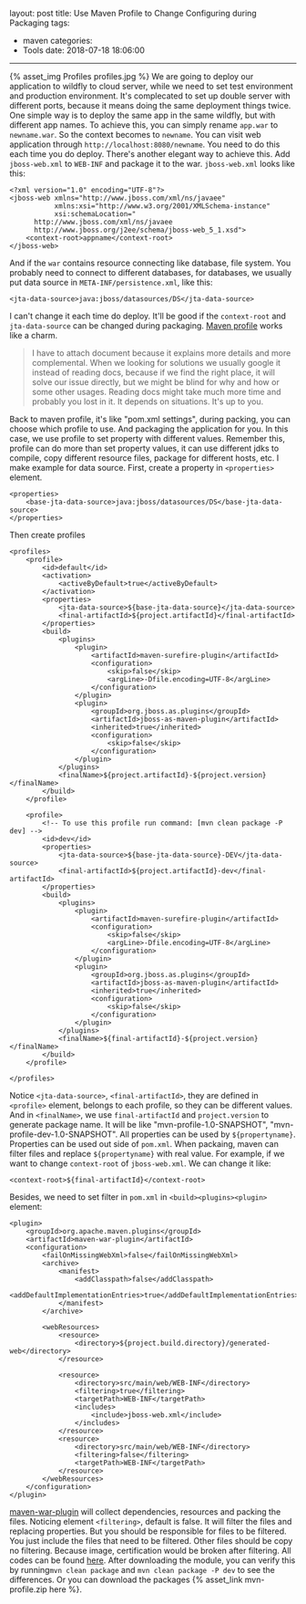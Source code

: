 layout: post
title: Use Maven Profile to Change Configuring during Packaging
tags:
  - maven
categories:
  - Tools
date: 2018-07-18 18:06:00
---
{% asset_img Profiles profiles.jpg %}
We are going to deploy our application to wildfly to cloud server, while we need to set test environment and production environment. It's complecated to set up double server with different ports, because it means doing the same deployment things twice. One simple way is to deploy the same app in the same wildfly, but with different app names. To achieve this, you can simply rename `app.war` to `newname.war`. So the context becomes to `newname`. You can visit web application through `http://localhost:8080/newname`. You need to do this each time you do deploy. There's another elegant way to achieve this. Add `jboss-web.xml` to `WEB-INF` and package it to the war. `jboss-web.xml` looks like this:
```
<?xml version="1.0" encoding="UTF-8"?>
<jboss-web xmlns="http://www.jboss.com/xml/ns/javaee"
           xmlns:xsi="http://www.w3.org/2001/XMLSchema-instance"
           xsi:schemaLocation="
      http://www.jboss.com/xml/ns/javaee
      http://www.jboss.org/j2ee/schema/jboss-web_5_1.xsd">
    <context-root>appname</context-root>
</jboss-web>

```
And if the `war` contains resource connecting like database, file system. You probably need to connect to different databases, for databases, we usually put data source in `META-INF/persistence.xml`, like this:
```
<jta-data-source>java:jboss/datasources/DS</jta-data-source>
```
I can't change it each time do deploy. It'll be good if the `context-root` and `jta-data-source` can be changed during packaging. [Maven profile](https://maven.apache.org/guides/introduction/introduction-to-profiles.html ) works like a charm.
> I have to attach document because it explains more details and more complemental. When we looking for solutions we usually google it instead of reading docs, because if we find the right place, it will solve our issue directly, but we might be blind for why and how or some other usages. Reading docs might take much more time and probably you lost in it. It depends on situations. It's up to you.

Back to maven profile, it's like "pom.xml settings", during packing, you can choose which profile to use. And packaging the application for you. In this case, we use profile to set property with different values. Remember this, profile can do more than set property values, it can use different jdks to compile, copy different resource files, package for different hosts, etc. I make example for data source. First, create a property in `<properties>` element.
```
<properties>
    <base-jta-data-source>java:jboss/datasources/DS</base-jta-data-source>
</properties>

```
Then create profiles
```
<profiles>
    <profile>
        <id>default</id>
        <activation>
            <activeByDefault>true</activeByDefault>
        </activation>
        <properties>
            <jta-data-source>${base-jta-data-source}</jta-data-source>
            <final-artifactId>${project.artifactId}</final-artifactId>
        </properties>
        <build>
            <plugins>
                <plugin>
                    <artifactId>maven-surefire-plugin</artifactId>
                    <configuration>
                        <skip>false</skip>
                        <argLine>-Dfile.encoding=UTF-8</argLine>
                    </configuration>
                </plugin>
                <plugin>
                    <groupId>org.jboss.as.plugins</groupId>
                    <artifactId>jboss-as-maven-plugin</artifactId>
                    <inherited>true</inherited>
                    <configuration>
                        <skip>false</skip>
                    </configuration>
                </plugin>
            </plugins>
            <finalName>${project.artifactId}-${project.version}</finalName>
        </build>
    </profile>

    <profile>
        <!-- To use this profile run command: [mvn clean package -P dev] -->
        <id>dev</id>
        <properties>
            <jta-data-source>${base-jta-data-source}-DEV</jta-data-source>
            <final-artifactId>${project.artifactId}-dev</final-artifactId>
        </properties>
        <build>
            <plugins>
                <plugin>
                    <artifactId>maven-surefire-plugin</artifactId>
                    <configuration>
                        <skip>false</skip>
                        <argLine>-Dfile.encoding=UTF-8</argLine>
                    </configuration>
                </plugin>
                <plugin>
                    <groupId>org.jboss.as.plugins</groupId>
                    <artifactId>jboss-as-maven-plugin</artifactId>
                    <inherited>true</inherited>
                    <configuration>
                        <skip>false</skip>
                    </configuration>
                </plugin>
            </plugins>
            <finalName>${final-artifactId}-${project.version}</finalName>
        </build>
    </profile>

</profiles>

```
Notice `<jta-data-source>`, `<final-artifactId>`, they are defined in `<profile>` element, belongs to each profile, so they can be different values. And in `<finalName>`, we use `final-artifactId` and `project.version` to generate package name. It will be like "mvn-profile-1.0-SNAPSHOT", "mvn-profile-dev-1.0-SNAPSHOT". All properties can be used by `${propertyname}`. Properties can be used out side of `pom.xml`. When packaing, maven can filter files and replace `${propertyname}` with real value. For example, if we want to change `context-root` of `jboss-web.xml`. We can change it like:
```
<context-root>${final-artifactId}</context-root>
```
Besides, we need to set filter in `pom.xml` in `<build><plugins><plugin>` element:
```
<plugin>
    <groupId>org.apache.maven.plugins</groupId>
    <artifactId>maven-war-plugin</artifactId>
    <configuration>
        <failOnMissingWebXml>false</failOnMissingWebXml>
        <archive>
            <manifest>
                <addClasspath>false</addClasspath>
                <addDefaultImplementationEntries>true</addDefaultImplementationEntries>
            </manifest>
        </archive>

        <webResources>
            <resource>
                <directory>${project.build.directory}/generated-web</directory>
            </resource>

            <resource>
                <directory>src/main/web/WEB-INF</directory>
                <filtering>true</filtering>
                <targetPath>WEB-INF</targetPath>
                <includes>
                    <include>jboss-web.xml</include>
                </includes>
            </resource>
            <resource>
                <directory>src/main/web/WEB-INF</directory>
                <filtering>false</filtering>
                <targetPath>WEB-INF</targetPath>
            </resource>
        </webResources>
    </configuration>
</plugin>
```
[maven-war-plugin](https://maven.apache.org/plugins/maven-war-plugin/ ) will collect dependencies, resources and packing the files. Noticing element `<filtering>`, default is false. It will filter the files and replacing properties. But you should be responsible for files to be filtered. You just include the files that need to be filtered. Other files should be copy no filtering. Because image, certification would be broken after filtering.
All codes can be found [here](https://github.com/bejondshao/personal/tree/master/java/mvn-profile ). After downloading the module, you can verify this by running`mvn clean package` and `mvn clean package -P dev` to see the differences. Or you can download the packages {% asset_link mvn-profile.zip here %}.